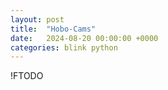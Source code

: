 ```yaml
---
layout: post
title:  "Hobo-Cams"
date:   2024-08-20 00:00:00 +0000
categories: blink python
---
```

!FTODO
